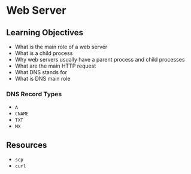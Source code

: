 # Web Server

## Learning Objectives
- What is the main role of a web server
- What is a child process
- Why web servers usually have a parent process and child processes
- What are the main HTTP request
- What DNS stands for
- What is DNS main role
### DNS Record Types
- `A`
- `CNAME`
- `TXT`
- `MX`

## Resources

* `scp`
* `curl`
